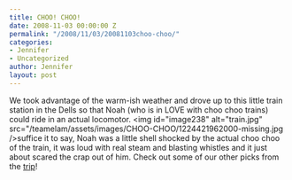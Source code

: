 ```yaml
---
title: CHOO! CHOO!
date: 2008-11-03 00:00:00 Z
permalink: "/2008/11/03/20081103choo-choo/"
categories:
- Jennifer
- Uncategorized
author: Jennifer
layout: post
---
```


We took advantage of the warm-ish weather and drove up to this little train station in the Dells so that Noah (who is in LOVE with choo choo trains) could ride in an actual locomotor. <img id="image238" alt="train.jpg" src="/teamelam/assets/images/CHOO-CHOO/1224421962000-missing.jpg />suffice it to say, Noah was a little shell shocked by the actual choo choo of the train, it was loud with real steam and blasting whistles and it just about scared the crap out of him. Check out some of our other picks from the [trip](http://www.flickr.com/photos/jenniferandJennifers_photos/sets/72157608606270269/ "trip")!
